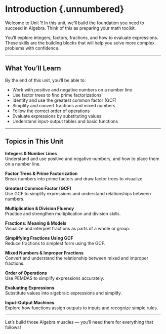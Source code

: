 # Introduction {.unnumbered}

Welcome to Unit 1! In this unit, we’ll build the foundation you need to succeed in Algebra. Think of this as preparing your math toolkit.

You’ll explore integers, factors, fractions, and how to evaluate expressions. These skills are the building blocks that will help you solve more complex problems with confidence.

---

## What You’ll Learn

By the end of this unit, you’ll be able to:

- Work with positive and negative numbers on a number line
- Use factor trees to find prime factorizations
- Identify and use the greatest common factor (GCF)
- Simplify and convert fractions and mixed numbers
- Follow the correct order of operations
- Evaluate expressions by substituting values
- Understand input-output tables and basic functions

---

## Topics in This Unit

**Integers & Number Lines**\
Understand and use positive and negative numbers, and how to place them on a number line.

**Factor Trees & Prime Factorization**\
Break numbers into prime factors and draw factor trees to visualize.

**Greatest Common Factor (GCF)**\
Use GCF to simplify expressions and understand relationships between numbers.

**Multiplication & Division Fluency**\
Practice and strengthen multiplication and division skills.

**Fractions: Meaning & Models**\
Visualize and interpret fractions as parts of a whole or group.

**Simplifying Fractions Using GCF**\
Reduce fractions to simplest form using the GCF.

**Mixed Numbers & Improper Fractions**\
Convert and understand the relationship between mixed and improper fractions.

**Order of Operations**\
Use PEMDAS to simplify expressions accurately.

**Evaluating Expressions**\
Substitute values into algebraic expressions and simplify.

**Input-Output Machines**\
Explore how functions assign outputs to inputs and recognize simple rules.

---

Let’s build those Algebra muscles — you’ll need them for everything that follows!

